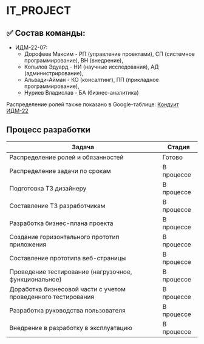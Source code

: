 # IT_PROJECT
## ✅ Состав команды:

+ ИДМ-22-07:
   * Дорофеев Максим - РП (управление проектами), СП (системное программирование), ВН (внедрение),
   * Копылов Эдуард - НИ (научные исследования), АД (администрирование),
   * Альвади-Айман -  КО (консалтинг), ПП (прикладное программирование),
   * Нуриев Владислав - БА (бизнес-аналитика)

Распределение ролей также показано в Google-таблице:
[Кондуит ИДМ-22](https://docs.google.com/spreadsheets/d/1ypxgDUpNsaAK5PH90dTfGKdtDnWaeEDWfupEbDokN6A/edit?usp=sharing)

## Процесс разработки

| Задача  | Стадия |
| ------------- | ------------- |
| Распределение ролей и обязанностей  | Готово  |
| Распределение задачи по срокам  | В процессе  |
| Подготовка ТЗ дизайнеру  | В процессе  |
| Составление ТЗ разработчикам  | В процессе  |
| Разработка бизнес-плана проекта  | В процессе  |
| Создание горизонтального прототип приложения  | В процессе  |
| Составление прототипа веб-страницы   | В процессе  |
| Проведение тестирование (нагрузочное, функциональное)  | В процессе  |
| Доработка бизнесовой части с учетом проведенного тестирования  | В процессе  |
| Разработка руководства пользователя  | В процессе |
| Внедрение в разработку в эксплуатацию  | В процессе |

